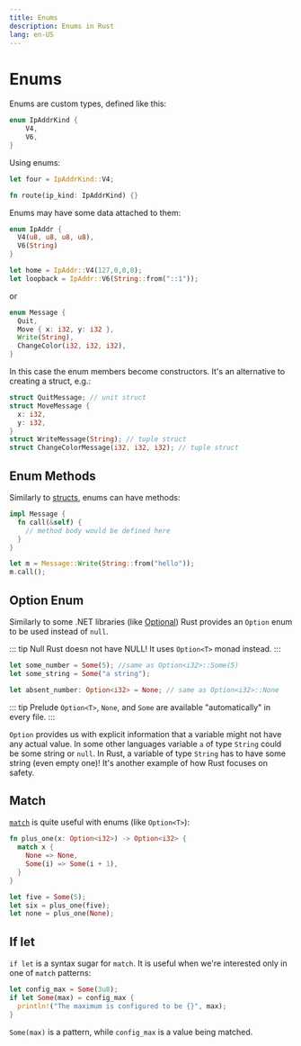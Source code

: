 ```yaml
---
title: Enums
description: Enums in Rust
lang: en-US
---
```


# Enums

Enums are custom types, defined like this:

```rust
enum IpAddrKind {
    V4,
    V6,
}
```

Using enums:

```rust
let four = IpAddrKind::V4;

fn route(ip_kind: IpAddrKind) {}
```

Enums may have some data attached to them:

```rust
enum IpAddr {
  V4(u8, u8, u8, u8),
  V6(String)
}

let home = IpAddr::V4(127,0,0,0);
let loopback = IpAddr::V6(String::from("::1"));
```

or

```rust
enum Message {
  Quit,
  Move { x: i32, y: i32 },
  Write(String),
  ChangeColor(i32, i32, i32),
}
```

In this case the enum members become constructors. It's an alternative to
creating a struct, e.g.:

```rust
struct QuitMessage; // unit struct
struct MoveMessage {
  x: i32,
  y: i32,
}
struct WriteMessage(String); // tuple struct
struct ChangeColorMessage(i32, i32, i32); // tuple struct
```

## Enum Methods

Similarly to [structs](./structs.md), enums can have methods:

```rust
impl Message {
  fn call(&self) {
    // method body would be defined here
  }
}

let m = Message::Write(String::from("hello"));
m.call();
```

## Option Enum

Similarly to some .NET libraries (like
[Optional](https://github.com/nlkl/Optional)) Rust provides an `Option` enum to
be used instead of `null`.

::: tip Null
Rust doesn not have NULL! It uses `Option<T>` monad instead.
:::

```rust
let some_number = Some(5); //same as Option<i32>::Some(5)
let some_string = Some("a string");

let absent_number: Option<i32> = None; // same as Option<i32>::None
```

::: tip Prelude 
`Option<T>`, `None`, and `Some` are available "automatically" in every file.
:::

`Option` provides us with explicit information that a variable might not have
any actual value. In some other languages variable `a` of type `String` could be
some string or `null`. In Rust, a variable of type `String` has to have some
string (even empty one)! It's another example of how Rust focuses on safety.


## Match

[`match`](./basics.md#conditions) is quite useful with enums (like `Option<T>`):

```rust
fn plus_one(x: Option<i32>) -> Option<i32> {
  match x {
    None => None,
    Some(i) => Some(i + 1),
  }
}

let five = Some(5);
let six = plus_one(five);
let none = plus_one(None);
```

## If let

`if let` is a syntax sugar for `match`. It is useful when we're interested only
in one of `match` patterns:

```rust
let config_max = Some(3u8);
if let Some(max) = config_max {
  println!("The maximum is configured to be {}", max);
}
```

`Some(max)` is a pattern, while `config_max` is a value being matched.